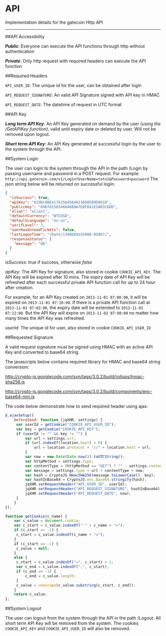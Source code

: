 API
===

Implementation details for the gatecoin Http API

---

##API Accessibility

__*Public*__: Everyone can execute the API functions through http without authentication

__*Private*__: Only http request with required headers can execute the API function


##Required Headers

`API_USER_ID`: The unique id for the user, can be obtained after login

`API_REQUEST_SIGNATURE`: An valid API Signature signed with API key in HMAC

`API_REQUEST_DATE`: The datetime of request in UTC format


##API Key

__*Long term API Key*__: An API Key generated on demand by the user *(using the /GetAPIKey function)*, valid until expiry date or deleted by user. Will not be removed upon logout.

__*Short term API Key*__: An API Key generated at successful login by the user to the system through the API.

##System Login

The user can login to the system through the API in the path /Login by passing username and password in a POST request. For example: `http://api.gatecoin.com/v1/Login?UserName=toto1&Password=password`
The json string below will be returned on successful login:
```json
{
  "isSuccess": true,
  "apiKey": "A19DC6BE417615645646216D8589D9818",
  "publicKey": "6967615654684689A7E8FD41E5AB3C6DD",
  "alias": "alias1",
  "defaultCurrency": "BTCUSD",
  "defaultLanguage": "en-us",
  "verifLevel": 3,
  "userHasUnreadTickets": false,
  "lastLogonTime": "/Date(1398609192000-0500)/",
  "responseStatus": {
    "message": "OK"
  }
}
```

*isSuccess*: *true* if success, otherwise *false*

*apiKey*: The API Key for signature, also stored in cookie `COOKIE_API_KEY`. The API Key will be expired after 10 mins. The expiry date of API Key will be refreshed after each successful private API function call for up to 24 hour after creation.

For example, for an API Key created on `2013-11-01 07:00:00`, it will be expired on `2013-11-01 07:10:00`. If there is a private API function call at `2013-11-01 07:02:00`, the expiry date will be extended to `2013-11-01 07:12:00`. But the API Key will expire on `2013-11-02 07:00:00` no matter how many times the API Key was refreshed.

*userId*: The unique id for user, also stored in cookie `COOKIE_API_USER_ID`


##Requested Signature

A valid request signature must be signed using HMAC with an active API Key and converted to base64 string.

The javascripts below contains required library for HMAC and base64 string conversion:

http://crypto-js.googlecode.com/svn/tags/3.0.2/build/rollups/hmac-sha256.js

http://crypto-js.googlecode.com/svn/tags/3.0.2/build/components/enc-base64-min.js

The code below demonstrate how to send required header using ajax:

```javascript
$.ajaxSetup({
    beforeSend: function (jqXHR, settings) {
   	 var userId = getCookie("COOKIE_API_USER_ID");
   	 var key = getCookie("COOKIE_API_KEY");
   	 if (userId != "" && key != "") {
   		 var url = settings.url;
   		 if (url.indexOf(location.host) < 0) {
   			 url = location.protocol + "//" + location.host + url;
   		 }
   		 var now = new Date(Date.now()).toUTCString();
   		 var httpMethod = settings.type;
   		 var contentType = (httpMethod == "GET") ? "" : settings.contentType;
   		 var message = settings.type + url + contentType + now;
   		 var hash = CryptoJS.HmacSHA256(message.toLowerCase(), key);
   		 var hashInBase64 = CryptoJS.enc.Base64.stringify(hash);
   		 jqXHR.setRequestHeader("API_USER_ID", userId);
   		 jqXHR.setRequestHeader("API_REQUEST_SIGNATURE", hashInBase64);
   		 jqXHR.setRequestHeader("API_REQUEST_DATE", now);
   	 }
    }
});

function getCookie(c_name) {
    var c_value = document.cookie;
    var c_start = c_value.indexOf(" " + c_name + "=");
    if (c_start == -1) {
   	 c_start = c_value.indexOf(c_name + "=");
    }
    if (c_start == -1) {
   	 c_value = null;
    }
    else {
   	 c_start = c_value.indexOf("=", c_start) + 1;
   	 var c_end = c_value.indexOf(";", c_start);
   	 if (c_end == -1) {
   		 c_end = c_value.length;
   	 }
   	 c_value = unescape(c_value.substring(c_start, c_end));
    }
    return c_value;
};
```
##System Logout

The user can logout from the system through the API in the path /Logout. All short term API Key will be removed from the system. The cookies `COOKIE_API_KEY` and `COOKIE_API_USER_ID` will also be removed.



